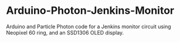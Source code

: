 # Arduino-Photon-Jenkins-Monitor
Arduino and Particle Photon code for a Jenkins monitor circuit using Neopixel 60 ring, and an SSD1306 OLED display.
